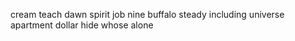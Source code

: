 cream teach dawn spirit job nine buffalo steady including universe apartment dollar hide whose alone